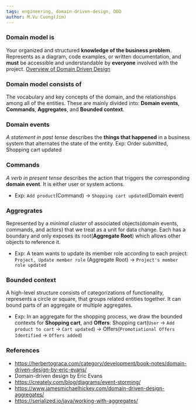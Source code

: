 ```yaml
---
tags: engineering, domain-driven-design, DDD
author: M.Vu Cuong(Jim)
---
```

### Domain model is
Your organized and structured **knowledge of the business problem**. Represents as a diagram, code examples, or written documentation, and **must** be accessible and understandable by **everyone** involved with the project.
[Overview of Domain Driven Design](https://github.com/dwarvesf/brain/blob/master/Engineering/Overview%20of%20Domain%20Driven%20Design.md)
### Domain model consists of
The vocabulary and key concepts of the domain, and the relationships among all of the entities.
These are mainly divided into: **Domain events**, **Commands**, **Aggregates**, and **Bounded context**.
### Domain events
*A statement in past tense* describes the **things that happened** in a business system that alternates the state of the entity.
Exp: Order submitted, Shopping cart updated
### Commands
*A verb in present tense* describes the action that triggers the corresponding **domain event**. It is either user or system actions.
- Exp: `Add product`(Command) -> `Shopping cart updated`(Domain event)
### Aggregrates
Represented by a *minimal cluster* of associated objects(domain events, commands, and actors) that we treat as a unit for data change. Each has a boundary and only exposes its root(**Aggregate Root**) which allows other objects to reference it.
- Exp: A team wants to update its member role according to each project: </n>
`Project, Update member role` (Aggregate Root) -> `Project's member role updated`</n>
### Bounded context
A high-level structure consists of categorizations of functionality, represents a circle or square, that groups related entities together. It can bound parts of an aggregate or multiple aggregates.
- Exp: In an aggregate for the shopping process,  we draw the bounded contexts for **Shopping cart**, and **Offers**: </n>
Shopping cart(`User` -> `Add product to cart` -> `Cart updated`) -> Offers(`Promotiational Offers Identified` -> `Offers added`)
### References
- https://herbertograca.com/category/development/book-notes/domain-driven-design-by-eric-evans/
- Domain-driven design by Eric Evans
- https://creately.com/blog/diagrams/event-storming/
- https://www.jamesmichaelhickey.com/domain-driven-design-aggregates/
- https://serialized.io/java/working-with-aggregates/
